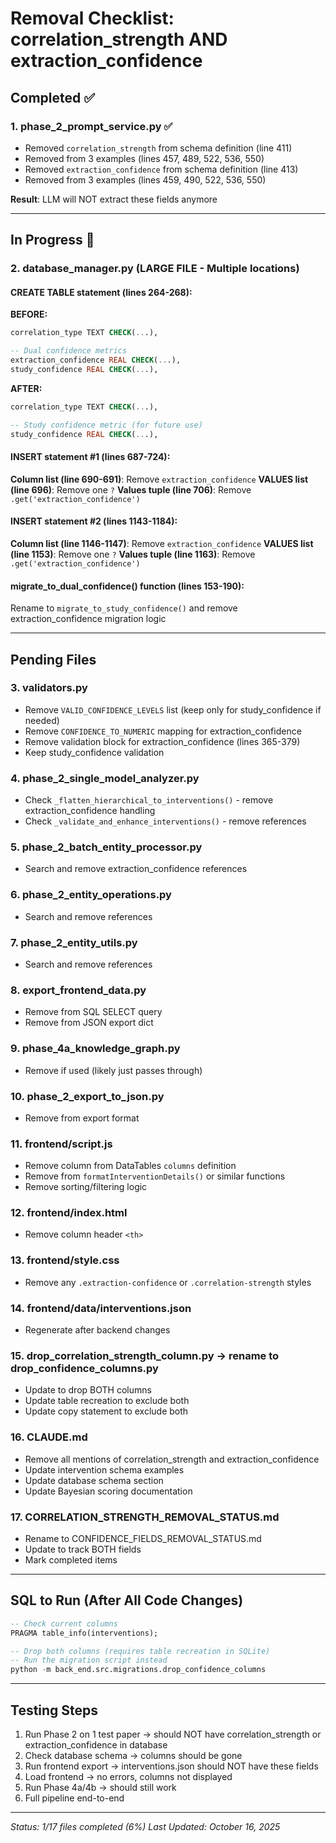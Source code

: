 # Removal Checklist: correlation_strength AND extraction_confidence

## Completed ✅

### 1. phase_2_prompt_service.py ✅
- Removed `correlation_strength` from schema definition (line 411)
- Removed from 3 examples (lines 457, 489, 522, 536, 550)
- Removed `extraction_confidence` from schema definition (line 413)
- Removed from 3 examples (lines 459, 490, 522, 536, 550)

**Result**: LLM will NOT extract these fields anymore

---

## In Progress 🔄

### 2. database_manager.py (LARGE FILE - Multiple locations)

#### CREATE TABLE statement (lines 264-268):
**BEFORE:**
```sql
correlation_type TEXT CHECK(...),

-- Dual confidence metrics
extraction_confidence REAL CHECK(...),
study_confidence REAL CHECK(...),
```

**AFTER:**
```sql
correlation_type TEXT CHECK(...),

-- Study confidence metric (for future use)
study_confidence REAL CHECK(...),
```

#### INSERT statement #1 (lines 687-724):
**Column list (line 690-691)**: Remove `extraction_confidence`
**VALUES list (line 696)**: Remove one `?`
**Values tuple (line 706)**: Remove `.get('extraction_confidence')`

#### INSERT statement #2 (lines 1143-1184):
**Column list (line 1146-1147)**: Remove `extraction_confidence`
**VALUES list (line 1153)**: Remove one `?`
**Values tuple (line 1163)**: Remove `.get('extraction_confidence')`

#### migrate_to_dual_confidence() function (lines 153-190):
Rename to `migrate_to_study_confidence()` and remove extraction_confidence migration logic

---

## Pending Files

### 3. validators.py
- Remove `VALID_CONFIDENCE_LEVELS` list (keep only for study_confidence if needed)
- Remove `CONFIDENCE_TO_NUMERIC` mapping for extraction_confidence
- Remove validation block for extraction_confidence (lines 365-379)
- Keep study_confidence validation

### 4. phase_2_single_model_analyzer.py
- Check `_flatten_hierarchical_to_interventions()` - remove extraction_confidence handling
- Check `_validate_and_enhance_interventions()` - remove references

### 5. phase_2_batch_entity_processor.py
- Search and remove extraction_confidence references

### 6. phase_2_entity_operations.py
- Search and remove references

### 7. phase_2_entity_utils.py
- Search and remove references

### 8. export_frontend_data.py
- Remove from SQL SELECT query
- Remove from JSON export dict

### 9. phase_4a_knowledge_graph.py
- Remove if used (likely just passes through)

### 10. phase_2_export_to_json.py
- Remove from export format

### 11. frontend/script.js
- Remove column from DataTables `columns` definition
- Remove from `formatInterventionDetails()` or similar functions
- Remove sorting/filtering logic

### 12. frontend/index.html
- Remove column header `<th>`

### 13. frontend/style.css
- Remove any `.extraction-confidence` or `.correlation-strength` styles

### 14. frontend/data/interventions.json
- Regenerate after backend changes

### 15. drop_correlation_strength_column.py → rename to drop_confidence_columns.py
- Update to drop BOTH columns
- Update table recreation to exclude both
- Update copy statement to exclude both

### 16. CLAUDE.md
- Remove all mentions of correlation_strength and extraction_confidence
- Update intervention schema examples
- Update database schema section
- Update Bayesian scoring documentation

### 17. CORRELATION_STRENGTH_REMOVAL_STATUS.md
- Rename to CONFIDENCE_FIELDS_REMOVAL_STATUS.md
- Update to track BOTH fields
- Mark completed items

---

## SQL to Run (After All Code Changes)

```sql
-- Check current columns
PRAGMA table_info(interventions);

-- Drop both columns (requires table recreation in SQLite)
-- Run the migration script instead
python -m back_end.src.migrations.drop_confidence_columns
```

---

## Testing Steps

1. Run Phase 2 on 1 test paper → should NOT have correlation_strength or extraction_confidence in database
2. Check database schema → columns should be gone
3. Run frontend export → interventions.json should NOT have these fields
4. Load frontend → no errors, columns not displayed
5. Run Phase 4a/4b → should still work
6. Full pipeline end-to-end

---

*Status: 1/17 files completed (6%)*
*Last Updated: October 16, 2025*
